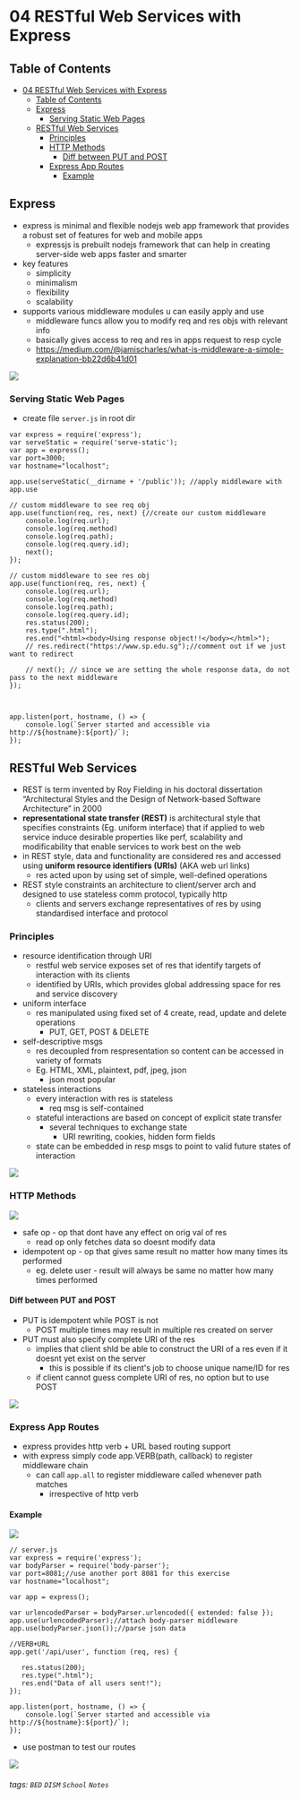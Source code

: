 

04 RESTful Web Services with Express
===




## Table of Contents

- [04 RESTful Web Services with Express](#04-restful-web-services-with-express)
  * [Table of Contents](#table-of-contents)
  * [Express](#express)
    + [Serving Static Web Pages](#serving-static-web-pages)
  * [RESTful Web Services](#restful-web-services)
    + [Principles](#principles)
    + [HTTP Methods](#http-methods)
      - [Diff between PUT and POST](#diff-between-put-and-post)
    + [Express App Routes](#express-app-routes)
      - [Example](#example)

Express
---
- express is minimal and flexible nodejs web app framework that provides a robust set of features for web and mobile apps
    - expressjs is prebuilt nodejs framework that can help in creating server-side web apps faster and smarter
- key features
    - simplicity
    - minimalism
    - flexibility
    - scalability
- supports various middleware modules u can easily apply and use
    - middleware funcs allow you to modify req and res objs with relevant info
    - basically gives access to req and res in apps request to resp cycle
    - https://medium.com/@jamischarles/what-is-middleware-a-simple-explanation-bb22d6b41d01

![](https://i.imgur.com/oQf8R4O.png)


### Serving Static Web Pages
- create file `server.js` in root dir

```javascript=
var express = require('express');
var serveStatic = require('serve-static');
var app = express();
var port=3000;
var hostname="localhost";

app.use(serveStatic(__dirname + '/public')); //apply middleware with app.use

// custom middleware to see req obj
app.use(function(req, res, next) {//create our custom middleware
    console.log(req.url);
    console.log(req.method)
    console.log(req.path);    
    console.log(req.query.id);
    next();
});

// custom middleware to see res obj
app.use(function(req, res, next) {
    console.log(req.url);
    console.log(req.method)
    console.log(req.path);    
    console.log(req.query.id);
    res.status(200);
    res.type(".html");
    res.end("<html><body>Using response object!!</body></html>");
    // res.redirect("https://www.sp.edu.sg");//comment out if we just want to redirect

    // next(); // since we are setting the whole response data, do not pass to the next middleware
});



app.listen(port, hostname, () => {
    console.log(`Server started and accessible via http://${hostname}:${port}/`);
});

```

RESTful Web Services
---
- REST is term invented by Roy Fielding in his doctoral dissertation “Architectural Styles and the Design of Network-based Software Architecture” in 2000
- __representational state transfer (REST)__ is architectural style that specifies constraints (Eg. uniform interface) that if applied to web service induce desirable properties like perf, scalability and modificability that enable services to work best on the web
- in REST style, data and functionality are considered res and accessed using __uniform resource identifiers (URIs)__ (AKA web url links)
    - res acted upon by using set of simple, well-defined operations
- REST style constraints an architecture to client/server arch and designed to use stateless comm protocol, typically http
    - clients and servers exchange representatives of res by using standardised interface and protocol

### Principles
- resource identification through URI
    - restful web service exposes set of res that identify targets of interaction with its clients
    - identified by URIs, which provides global addressing space for res and service discovery
- uniform interface
    - res manipulated using fixed set of 4 create, read, update and delete operations
        - PUT, GET, POST & DELETE
- self-descriptive msgs
    - res decoupled from respresentation so content can be accessed in variety of formats
    - Eg. HTML, XML, plaintext, pdf, jpeg, json
        - json most popular
- stateless interactions
    - every interaction with res is stateless
        - req msg is self-contained
    - stateful interactions are based on concept of explicit state transfer
        - several techniques to exchange state
            - URI rewriting, cookies, hidden form fields
    - state can be embedded in resp msgs to point to valid future states of interaction

![](https://i.imgur.com/66zkL16.png)


### HTTP Methods
![](https://i.imgur.com/m5FBWbm.png)
- safe op - op that dont have any effect on orig val of res
    - read op only fetches data so doesnt modify data
- idempotent op - op that gives same result no matter how many times its performed
    - eg. delete user - result will always be same no matter how many times performed

#### Diff between PUT and POST
- PUT is idempotent while POST is not
    - POST multiple times may result in multiple res created on server
- PUT must also specify complete URI of the res
    - implies that client shld be able to construct the URI of a res even if it doesnt yet exist on the server
        - this is possible if its client's job to choose unique name/ID for res
    - if client cannot guess complete URI of res, no option but to use POST

![](https://i.imgur.com/H4SRybP.png)


### Express App Routes
- express provides http verb + URL based routing support
- with express simply code app.VERB(path, callback) to register middleware chain
    - can call `app.all` to register middleware called whenever path matches
        - irrespective of http verb


#### Example
![](https://i.imgur.com/QQgFG25.png)

```javascript=
// server.js
var express = require('express');
var bodyParser = require('body-parser');
var port=8081;//use another port 8081 for this exercise
var hostname="localhost";

var app = express();

var urlencodedParser = bodyParser.urlencoded({ extended: false });
app.use(urlencodedParser);//attach body-parser middleware
app.use(bodyParser.json());//parse json data

//VERB+URL 
app.get('/api/user', function (req, res) {

   res.status(200);
   res.type(".html");
   res.end("Data of all users sent!");
});

app.listen(port, hostname, () => {
    console.log(`Server started and accessible via http://${hostname}:${port}/`);
});

```

- use postman to test our routes

![](https://i.imgur.com/ySHPPyN.png)




###### tags: `BED` `DISM` `School` `Notes`